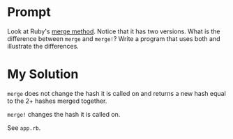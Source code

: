# Prompt

Look at Ruby's [merge method](https://docs.ruby-lang.org/en/3.2/Hash.html#method-i-merge). Notice that it has two versions. What is the difference between `merge` and `merge!`? Write a program that uses both and illustrate the differences.

# My Solution

`merge` does not change the hash it is called on and returns a new hash equal to the 2+ hashes merged together.

`merge!` changes the hash it is called on.

See `app.rb`.
